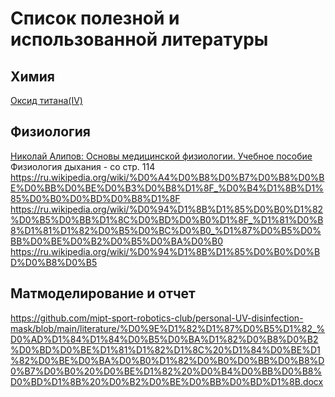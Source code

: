 # Список полезной и использованной литературы

## Химия
[Оксид титана(IV)](https://ru.wikipedia.org/wiki/%D0%9E%D0%BA%D1%81%D0%B8%D0%B4_%D1%82%D0%B8%D1%82%D0%B0%D0%BD%D0%B0(IV))

## Физиология
[Николай Алипов: Основы медицинской физиологии. Учебное пособие](https://www.labirint.ru/books/501249/) Физиология дыхания - со стр. 114
https://ru.wikipedia.org/wiki/%D0%A4%D0%B8%D0%B7%D0%B8%D0%BE%D0%BB%D0%BE%D0%B3%D0%B8%D1%8F_%D0%B4%D1%8B%D1%85%D0%B0%D0%BD%D0%B8%D1%8F
https://ru.wikipedia.org/wiki/%D0%94%D1%8B%D1%85%D0%B0%D1%82%D0%B5%D0%BB%D1%8C%D0%BD%D0%B0%D1%8F_%D1%81%D0%B8%D1%81%D1%82%D0%B5%D0%BC%D0%B0_%D1%87%D0%B5%D0%BB%D0%BE%D0%B2%D0%B5%D0%BA%D0%B0
https://ru.wikipedia.org/wiki/%D0%94%D1%8B%D1%85%D0%B0%D0%BD%D0%B8%D0%B5

## Матмоделирование и отчет
https://github.com/mipt-sport-robotics-club/personal-UV-disinfection-mask/blob/main/literature/%D0%9E%D1%82%D1%87%D0%B5%D1%82_%D0%AD%D1%84%D1%84%D0%B5%D0%BA%D1%82%D0%B8%D0%B2%D0%BD%D0%BE%D1%81%D1%82%D1%8C%20%D1%84%D0%BE%D1%82%D0%BE%D0%BA%D0%B0%D1%82%D0%B0%D0%BB%D0%B8%D0%B7%D0%B0%20%D0%BE%D1%82%20%D0%B4%D0%BB%D0%B8%D0%BD%D1%8B%20%D0%B2%D0%BE%D0%BB%D0%BD%D1%8B.docx
